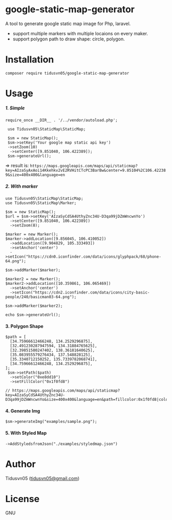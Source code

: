 
# google-static-map-generator
A tool to generate google static map image for Php, laravel.

- support multiple markers with multiple locaions on every maker.
- support polygon path to draw shape: circle, polygon.


# Installation
`composer require tidusvn05/google-static-map-generator`

# Usage

##### 1. Simple

    require_once __DIR__ . '/../vendor/autoload.php';
    
     use Tidusvn05\StaticMap\StaticMap;
    
     $sm = new StaticMap();
     $sm->setKey('Your google map static api key')
     ->setZoom(10)
      ->setCenter([9.851040, 106.422389]);
     $sm->generateUrl();

=> result is: 
`https://maps.googleapis.com/maps/api/staticmap?key=AIzaSyAxAoi14Kkehkv2vE2RVHitCTcPC3BarBw&center=9.85104%2C106.422389&size=400x400&language=en`

##### 2. With marker

	use Tidusvn05\StaticMap\StaticMap;
	use Tidusvn05\StaticMap\Marker;

	$sm = new StaticMap();
	$url = $sm->setKey('AIzaSyCdSA4UthyZnc34U-D3qa99jDZmWncwnYo')
	  ->setCenter([9.851040, 106.422389])
	  ->setZoom(8);

	$marker = new Marker();
	$marker->addLocation([9.856045, 106.410052])
	  ->addLocation([9.904829, 105.333493])
	  ->setAnchor('center')
	  ->setIcon("https://cdn0.iconfinder.com/data/icons/glyphpack/68/phone-64.png");

	$sm->addMarker($marker);

	$marker2 = new Marker();
	$marker2->addLocation([10.359861, 106.065469])
	  ->setAnchor('center')
	  ->setIcon("https://cdn2.iconfinder.com/data/icons/city-basic-people/240/basicman03-64.png");

	$sm->addMarker($marker2);

	echo $sm->generateUrl();


#### 3. Polygon Shape
	$path = [
	  [34.75966612466248, 134.2529296875],
	  [32.491230287947594, 134.31884765625],
	  [32.39851580247402, 138.36181640625],
	  [35.083955579276434, 137.548828125],
	  [35.3340712150252, 135.7339782068741],
	  [34.75966612466248, 134.2529296875],
	];
	 $sm->setPath($path)
	  ->setColor("0xe8dd10")
	  ->setFillColor("0x1f0fd8")

	// https://maps.googleapis.com/maps/api/staticmap?key=AIzaSyCdSA4UthyZnc34U-D3qa99jDZmWncwnYo&size=400x400&language=en&path=fillcolor:0x1f0fd8|color:0xe8dd10|enc:}~csEyglrXv`zL_{KlbQqstW_okOdx}Cezo@xmaJ~doBpg`H

#### 4. Generate Img

	$sm->generateImg("examples/sample.png");

#### 5. With Styled Map

	->AddStyledsfromJson("./examples/styledmap.json")



# Author
Tidusvn05 (tidusvn05@gmail.com)


# License
GNU


